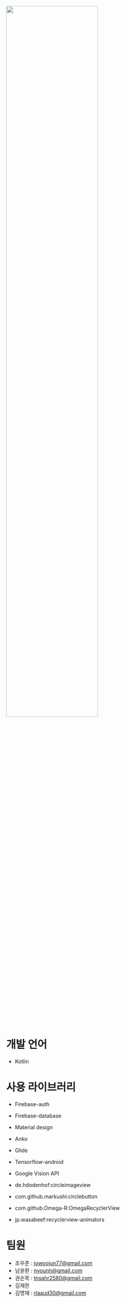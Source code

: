 <img src="https://user-images.githubusercontent.com/17523340/41759969-2c78d97c-762c-11e8-8b9f-b189b64cb7fe.jpg" width="70%" hieght="30%"></img>

# 개발 언어 
 - Kotlin
# 사용 라이브러리
 - Firebase-auth
 - Firebase-database
 - Material design

 - Anko
 - Glide
 
 - Tensorflow-android
 - Google Vision API

 - de.hdodenhof:circleimageview
 - com.github.markushi:circlebutton
 - com.github.Omega-R:OmegaRecyclerView
 - jp.wasabeef:recyclerview-animators

# 팀원
 - 조우준 : jowoojun77@gmail.com
 - 남윤환 : nyounh@gmail.com
 - 권순목 : tnsahr2580@gmail.com 
 - 김재한 
 - 김명재 : rlaaud30@gmail.com

